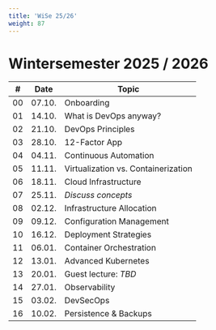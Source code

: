 ```yaml
---
title: 'WiSe 25/26'
weight: 87
---
```



# Wintersemester 2025 / 2026

| #  | Date   | Topic                               |
|----|--------|-------------------------------------|
| 00 | 07.10. | Onboarding                          |
| 01 | 14.10. | What is DevOps anyway?              |
| 02 | 21.10. | DevOps Principles                   |
| 03 | 28.10. | 12-Factor App                       |
| 04 | 04.11. | Continuous Automation               |
| 05 | 11.11. | Virtualization vs. Containerization |
| 06 | 18.11. | Cloud Infrastructure                |
| 07 | 25.11. | *Discuss concepts*                  |
| 08 | 02.12. | Infrastructure Allocation           |
| 09 | 09.12. | Configuration Management            |
| 10 | 16.12. | Deployment Strategies               |
| 11 | 06.01. | Container Orchestration             |
| 12 | 13.01. | Advanced Kubernetes                 |
| 13 | 20.01. | Guest lecture: *TBD*                |
| 14 | 27.01. | Observability                       |
| 15 | 03.02. | DevSecOps                           |
| 16 | 10.02. | Persistence & Backups               |
